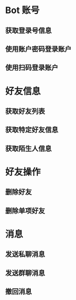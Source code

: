 # Bot 账号

## 获取登录号信息

## 使用账户密码登录账户

## 使用扫码登录账户

# 好友信息

## 获取好友列表

## 获取特定好友信息

## 获取陌生人信息

# 好友操作

## 删除好友

## 删除单项好友

# 消息

## 发送私聊消息

## 发送群聊消息

## 撤回消息
